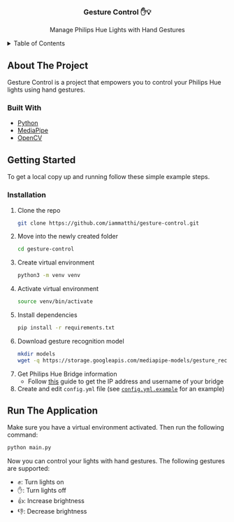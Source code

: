<!-- PROJECT LOGO -->
<br />
<div align="center">
  <h3 align="center">Gesture Control ✋💡</h3>

  <p align="center">
    Manage Philips Hue Lights with Hand Gestures
  </p>
</div>


<!-- TABLE OF CONTENTS -->
<details>
  <summary>Table of Contents</summary>
  <ol>
    <li>
      <a href="#about-the-project">About The Project</a>
      <ul>
        <li><a href="#built-with">Built With</a></li>
      </ul>
    </li>
    <li>
      <a href="#getting-started">Getting Started</a>
      <ul>
        <li><a href="#installation">Installation</a></li>
      </ul>
    </li>
    <li><a href="#run-the-application">Run The Application</a></li>  
  </ol>
</details>

<!-- ABOUT THE PROJECT -->

## About The Project

Gesture Control is a project that empowers you to control your Philips Hue lights using hand gestures. 

### Built With

- [Python](https://www.python.org/)
- [MediaPipe](https://developers.google.com/mediapipe)
- [OpenCV](https://opencv.org/)

<!-- GETTING STARTED -->

## Getting Started

To get a local copy up and running follow these simple example steps.

### Installation

1. Clone the repo
   ```sh
   git clone https://github.com/iammatthi/gesture-control.git
   ```
2. Move into the newly created folder
   ```sh
   cd gesture-control
   ```
3. Create virtual environment
   ```sh
   python3 -m venv venv
   ```
4. Activate virtual environment
   ```sh
   source venv/bin/activate
   ```
5. Install dependencies
   ```sh
   pip install -r requirements.txt
   ```
6. Download gesture recognition model
    ```sh
    mkdir models
    wget -q https://storage.googleapis.com/mediapipe-models/gesture_recognizer/gesture_recognizer/float16/1/gesture_recognizer.task -O models/gesture_recognizer.task
    ```
7. Get Philips Hue Bridge information
    - Follow [this](https://developers.meethue.com/develop/get-started-2/) guide to get the IP address and username of your bridge 
6. Create and edit `config.yml` file (see [`config.yml.example`](config.yml.example) for an example)

<!-- USAGE EXAMPLES -->

## Run The Application
Make sure you have a virtual environment activated. Then run the following command:
```bash
python main.py
```

Now you can control your lights with hand gestures. The following gestures are supported:
- ✊: Turn lights on
- ✋: Turn lights off
- 👍: Increase brightness
- 👎: Decrease brightness
